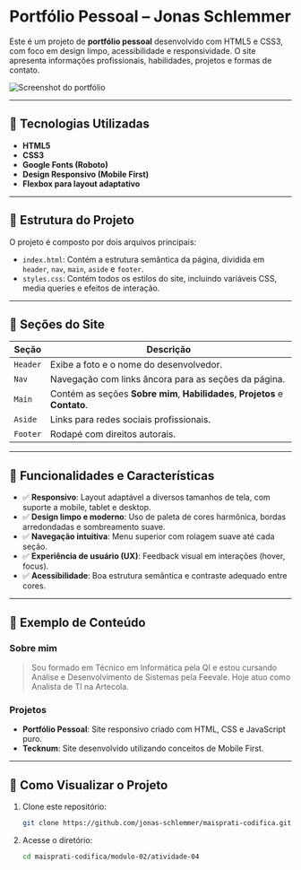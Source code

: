 # Portfólio Pessoal – Jonas Schlemmer

Este é um projeto de **portfólio pessoal** desenvolvido com HTML5 e CSS3, com foco em design limpo, acessibilidade e responsividade. O site apresenta informações profissionais, habilidades, projetos e formas de contato.

![Screenshot do portfólio](https://media.licdn.com/dms/image/v2/C4D03AQHjVMUKtbih6w/profile-displayphoto-shrink_200_200/profile-displayphoto-shrink_200_200/0/1647288911174?e=1756339200&v=beta&t=gLGpjq_dtCxeln2pRS7hcyPEjeWle_eJ5MrdIfkksTc)

---

## 🧠 Tecnologias Utilizadas

- **HTML5**
- **CSS3**
- **Google Fonts (Roboto)**
- **Design Responsivo (Mobile First)**
- **Flexbox para layout adaptativo**

---

## 📌 Estrutura do Projeto

O projeto é composto por dois arquivos principais:

- `index.html`: Contém a estrutura semântica da página, dividida em `header`, `nav`, `main`, `aside` e `footer`.
- `styles.css`: Contém todos os estilos do site, incluindo variáveis CSS, media queries e efeitos de interação.

---

## 🧾 Seções do Site

| Seção       | Descrição |
|-------------|-----------|
| `Header`    | Exibe a foto e o nome do desenvolvedor. |
| `Nav`       | Navegação com links âncora para as seções da página. |
| `Main`      | Contém as seções **Sobre mim**, **Habilidades**, **Projetos** e **Contato**. |
| `Aside`     | Links para redes sociais profissionais. |
| `Footer`    | Rodapé com direitos autorais. |

---

## 🧩 Funcionalidades e Características

- ✅ **Responsivo**: Layout adaptável a diversos tamanhos de tela, com suporte a mobile, tablet e desktop.
- ✅ **Design limpo e moderno**: Uso de paleta de cores harmônica, bordas arredondadas e sombreamento suave.
- ✅ **Navegação intuitiva**: Menu superior com rolagem suave até cada seção.
- ✅ **Experiência de usuário (UX)**: Feedback visual em interações (hover, focus).
- ✅ **Acessibilidade**: Boa estrutura semântica e contraste adequado entre cores.

---

## 🔎 Exemplo de Conteúdo

### Sobre mim
> Sou formado em Técnico em Informática pela QI e estou cursando Análise e Desenvolvimento de Sistemas pela Feevale. Hoje atuo como Analista de TI na Artecola.

### Projetos
- **Portfólio Pessoal**: Site responsivo criado com HTML, CSS e JavaScript puro.
- **Tecknum**: Site desenvolvido utilizando conceitos de Mobile First.

---

## 🚀 Como Visualizar o Projeto

1. Clone este repositório:
   ```bash
   git clone https://github.com/jonas-schlemmer/maisprati-codifica.git
   ```
2. Acesse o diretório:
   ```bash
   cd maisprati-codifica/modulo-02/atividade-04
   ```